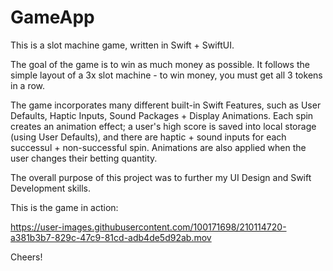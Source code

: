 # GameApp

This is a slot machine game, written in Swift + SwiftUI.

The goal of the game is to win as much money as possible. It follows the simple layout of a 3x slot machine - to win money, you must get all 3 tokens in a row.

The game incorporates many different built-in Swift Features, such as User Defaults, Haptic Inputs, Sound Packages + Display Animations. Each spin creates an animation effect; a user's high score is saved into local storage (using User Defaults), and there are haptic + sound inputs for each successul + non-successful spin. Animations are also applied when the user changes their betting quantity. 

The overall purpose of this project was to further my UI Design and Swift Development skills. 


This is the game in action:



https://user-images.githubusercontent.com/100171698/210114720-a381b3b7-829c-47c9-81cd-adb4de5d92ab.mov


Cheers!
